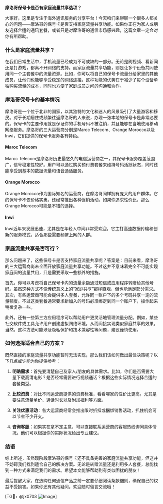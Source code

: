 **摩洛哥保号卡是否有家庭流量共享选项？**

大家好，这里是专注于海外通讯服务的分享平台！今天咱们来聊聊一个很多人都关心的问题——摩洛哥的保号卡是否支持家庭流量共享功能。如果你正在为家人或朋友选择合适的通讯套餐，或者只是对摩洛哥的通信市场感兴趣，这篇文章一定会对你有所帮助。

### 什么是家庭流量共享？

在我们日常生活中，手机流量已经成为不可或缺的一部分。无论是刷视频、看新闻还是打游戏，都离不开网络的支持。而家庭流量共享功能，则是让多个设备共同使用同一个主套餐中的流量资源。比如，你可以将自己的保号卡流量分给家里的其他成员，让他们也能够享受稳定的网络连接。这种功能的优势在于减少了每个设备单独购买流量的成本，同时也方便了家庭成员之间的沟通和协作。

### 摩洛哥保号卡的基本情况

摩洛哥是一个位于北非的国家，以其独特的文化和迷人的风景吸引了大量游客和移民。对于长期居住或频繁往返摩洛哥的人来说，办理一张本地的保号卡是非常必要的。保号卡的主要作用就是保证你的手机号码不被注销，并且能够在当地使用移动网络服务。摩洛哥的三大运营商分别是Maroc Telecom、Orange Morocco以及Inwi，它们提供的保号卡服务各有特色。

#### Maroc Telecom
Maroc Telecom是摩洛哥历史最悠久的电信运营商之一，其保号卡服务覆盖范围广，信号稳定性较好。用户可以通过购买预付费套餐来维持号码活跃状态，同时还能享受到基本的数据流量和语音通话服务。

#### Orange Morocco
Orange Morocco作为国际知名的运营商，在摩洛哥同样拥有庞大的用户群体。它的保号卡不仅价格实惠，还经常推出各种促销活动。如果你追求性价比，那么Orange Morocco可能是不错的选择。

#### Inwi
Inwi近年来发展迅速，尤其是在年轻人中间非常受欢迎。它主打高速数据传输和创新的服务模式，适合那些需要频繁上网的人群。

### 家庭流量共享是否可行？

那么问题来了，这些保号卡是否支持家庭流量共享呢？答案是：目前来看，摩洛哥的三大运营商尚未全面开放家庭流量共享功能。不过这并不意味着完全不可能实现家庭间的流量共用，只是需要采取一些额外的措施。

首先，你可以考虑将自己保号卡内的流量余额通过短信或应用程序转赠给其他号码。虽然这种方式不像传统意义上的“家庭共享”那样直观，但也能满足部分需求。其次，有些运营商可能会提供多人套餐，允许同一账户下的多个号码共享一定的流量额度。不过这类套餐通常要求新加入的号码必须绑定到同一个账户下，操作起来稍微复杂一些。

此外，还有一些第三方应用程序可以帮助用户更灵活地管理流量分配。例如，某些社交软件或工具允许用户创建虚拟网络环境，从而间接实现类似家庭共享的效果。当然，这种方法可能涉及隐私保护和技术兼容性等问题，建议谨慎使用。

### 如何选择适合自己的方案？

既然直接的家庭流量共享功能暂时无法实现，那么我们该如何做出最佳决策呢？以下几点或许能为你提供参考：

1. **明确需求**：首先要清楚自己及家人/朋友的具体需求。比如，你们是否需要大量下载高清电影？是否经常需要进行视频通话？根据这些实际情况选择合适的套餐类型。
   
2. **比较资费**：对比不同运营商提供的资费标准，看看哪家的性价比更高。尤其是要注意流量单价、通话时长以及附加福利等方面。
   
3. **关注优惠活动**：各大运营商经常会推出限时折扣或捆绑销售活动，抓住机会可以节省不少开支。
   
4. **咨询客服**：如果实在拿不定主意，可以直接联系运营商的客服热线询问具体情况。他们可以根据你的实际状况给出专业建议。

### 结语

综上所述，虽然现阶段摩洛哥的保号卡还不具备完善的家庭流量共享功能，但这并不妨碍我们找到适合自己的解决方案。无论是转赠流量还是利用多人套餐，总能找到一种方式来满足我们的需求。希望本文能够帮助到有类似困扰的朋友！

最后提醒大家，在选购任何通信产品之前一定要仔细阅读条款细则，确保自己的权益不受损害。如果你还有其他疑问，欢迎随时留言交流哦！

[TG💪+ @jx0703 ![Image](https://github.com/user-attachments/assets/dbca1d08-cadb-493c-b0ec-ad6f7a83f270)]